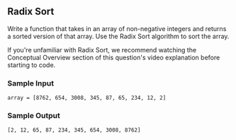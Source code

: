 
## Radix Sort

Write a function that takes in an array of non-negative integers and returns a
sorted version of that array. Use the Radix Sort algorithm to sort the array.

If you're unfamiliar with Radix Sort, we recommend watching the Conceptual
Overview section of this question's video explanation before starting to code.

### Sample Input
```
array = [8762, 654, 3008, 345, 87, 65, 234, 12, 2]
```

### Sample Output
```
[2, 12, 65, 87, 234, 345, 654, 3008, 8762]
```
